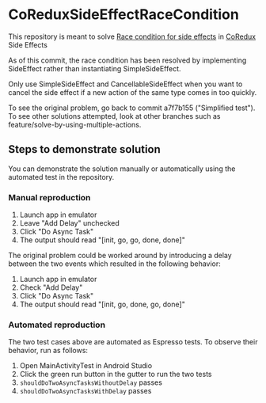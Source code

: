# CoReduxSideEffectRaceCondition
This repository is meant to solve [Race condition for side effects](https://github.com/freeletics/CoRedux/issues/128) in [CoRedux](https://github.com/freeletics/CoRedux) Side Effects

As of this commit, the race condition has been resolved by implementing SideEffect rather than instantiating SimpleSideEffect. 

Only use SimpleSideEffect and CancellableSideEffect when you want to cancel the side effect if a new action of the same type comes in too quickly.

To see the original problem, go back to commit a7f7b155 ("Simplified test").  To see other solutions attempted, look at other branches such as feature/solve-by-using-multiple-actions.  

## Steps to demonstrate solution

You can demonstrate the solution manually or automatically using the automated test in the repository.

### Manual reproduction

1. Launch app in emulator
1. Leave "Add Delay" unchecked
1. Click "Do Async Task"
1. The output should read "[init, go, go, done, done]" 

The original problem could be worked around by introducing a delay between the two events which resulted in the following behavior:

1. Launch app in emulator
1. Check "Add Delay"
1. Click "Do Async Task"
1. The output should read "[init, go, done, go, done]"

### Automated reproduction

The two test cases above are automated as Espresso tests.  To observe their behavior, run as follows:

1. Open MainActivityTest in Android Studio
1. Click the green run button in the gutter to run the two tests
1. `shouldDoTwoAsyncTasksWithoutDelay` passes
1. `shouldDoTwoAsyncTasksWithDelay` passes 


